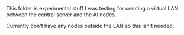 This folder is experimental stuff I was testing for creating a virtual LAN between the central server and the AI nodes. 

Currently don't have any nodes outside the LAN so this isn't needed.
